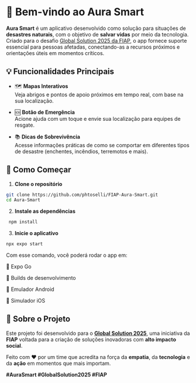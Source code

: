 # 🌟 Bem-vindo ao Aura Smart

**Aura Smart** é um aplicativo desenvolvido como solução para situações de **desastres naturais**, com o objetivo de **salvar vidas** por meio da tecnologia. Criado para o desafio [Global Solution 2025 da FIAP](https://www.fiap.com.br/graduacao/global-solution/), o app fornece suporte essencial para pessoas afetadas, conectando-as a recursos próximos e orientações úteis em momentos críticos.

## 💡 Funcionalidades Principais

- 🗺️ **Mapas Interativos**  
  Veja abrigos e pontos de apoio próximos em tempo real, com base na sua localização.

- 🆘 **Botão de Emergência**  
  Acione ajuda com um toque e envie sua localização para equipes de resgate.

- 📚 **Dicas de Sobrevivência**  
  Acesse informações práticas de como se comportar em diferentes tipos de desastre (enchentes, incêndios, terremotos e mais).

## 🚀 Como Começar

1. **Clone o repositório**

```bash
git clone https://github.com/phtoselli/FIAP-Aura-Smart.git
cd Aura-Smart
```

2. **Instale as dependências**

```bash
 npm install
```

3. **Inicie o aplicativo**

```bash
npx expo start
```

Com esse comando, você poderá rodar o app em:

📱 Expo Go

🧪 Builds de desenvolvimento

🤖 Emulador Android

🍏 Simulador iOS

## 🏁 Sobre o Projeto

Este projeto foi desenvolvido para o **[Global Solution 2025](https://www.fiap.com.br/graduacao/global-solution/)**, uma iniciativa da **FIAP** voltada para a criação de soluções inovadoras com **alto impacto social**.

Feito com ❤️ por um time que acredita na força da **empatia**, da **tecnologia** e da **ação** em momentos que mais importam.

**#AuraSmart #GlobalSolution2025 #FIAP**
